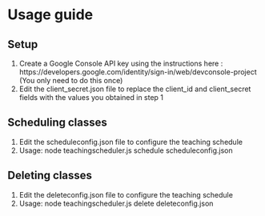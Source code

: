 <h1>Usage guide</h1>
<h2>Setup</h2>
<ol>
<li>Create a Google Console API key using the instructions here : https://developers.google.com/identity/sign-in/web/devconsole-project
   (You only need to do this once)</li>
<li>Edit the client_secret.json file to replace the client_id and client_secret fields with the values you obtained in step 1</li>
</ol>
<h2>Scheduling classes</h2>
<ol>
<li>Edit the scheduleconfig.json file to configure the teaching schedule</li>
<li>Usage: node teachingscheduler.js schedule scheduleconfig.json</li>
</ol>
<h2>Deleting classes</h2>
<ol>
<li>Edit the deleteconfig.json file to configure the teaching schedule</li>
<li>Usage: node teachingscheduler.js delete deleteconfig.json</li>
</ol>
